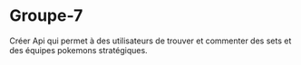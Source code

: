 # Groupe-7
Créer Api qui permet à des utilisateurs de trouver et commenter des sets et des équipes pokemons stratégiques.
